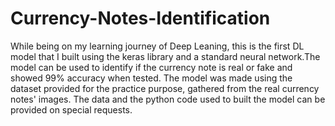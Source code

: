 # Currency-Notes-Identification

While being on my learning journey of Deep Leaning, this is the first DL model that I built using the keras library and a standard neural network.The model can be used to identify if the currency note is real or fake and showed 99% accuracy when tested. The model was made using the dataset provided for the practice purpose, gathered from the real currency notes' images. The data and the python code used to built the model can be provided on special requests.
